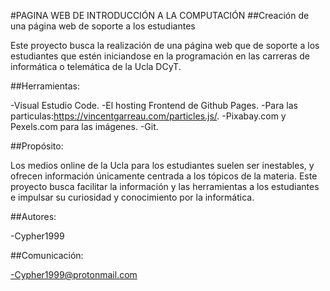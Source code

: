 #PAGINA WEB DE INTRODUCCIÓN A LA COMPUTACIÓN
##Creación de una página web de soporte a los estudiantes

Este proyecto busca la realización de una página web
que de soporte a los estudiantes que estén iniciandose en
la programación en las carreras de informática o telemática
de la Ucla DCyT.

##Herramientas: 

   -Visual Estudio Code.
   -El hosting Frontend de Github Pages.
   -Para las particulas:https://vincentgarreau.com/particles.js/.
   -Pixabay.com y Pexels.com para las imágenes.
   -Git.

##Propósito:

Los medios online de la Ucla para los estudiantes
suelen ser inestables, y ofrecen información únicamente
centrada a los tópicos de la materia. Este proyecto busca
facilitar la información y las herramientas a los 
estudiantes e impulsar su curiosidad y conocimiento por
la informática.

##Autores:

   -Cypher1999

##Comunicación: 

   -Cypher1999@protonmail.com

